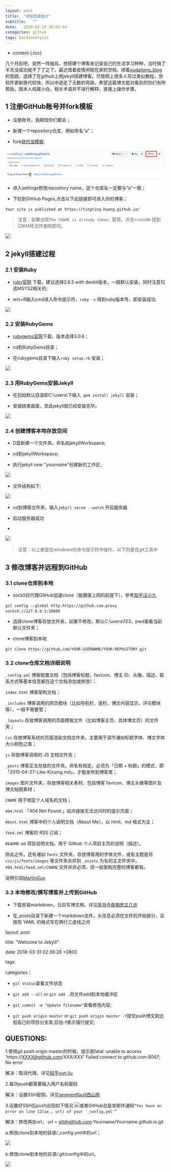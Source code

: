 ```yaml
---
layout: post
title:  "添加百度统计"
subtitle:   ""
date:   2020-02-19 20:02:54
categories: github 
tags: baiduanalysis
---
```


* content
{:toc}

几个月前吧，突然一阵抽风，想搭建个博客来记录自己的生活学习种种，当时搞了半天没成功就不了了之了。最近借着疫情闲赋在家的空档，顺着[xudailong_blog](https://blog.csdn.net/xudailong_blog/article/details/78762262)的思路，选择了在github上用jekyll搭建博客。尽管网上很多人写过类似教程，但软件更新换代较快，所以中途走了无数的弯路，希望这篇博文能对看到的你们有所帮助。因本人纯属小白，相关术语并不进行解释，直接上操作步骤。

## 1 注册GitHub账号并fork模板

* 注册账号，我相信你们都会；

* 新建一个repository仓库，例如命名“a"；

* fork[徐代龙模板](https://github.com/xudailong/xudailong.github.io);

![](https://raw.githubusercontent.com/tingting-huang/PicGo/master/blog_files/img/PicGo-GitHub-PicBed/fork.jpg)

* 进入settings修改repository name，这个仓库名一定要与“a”一致；

* 下拉到GitHub Pages,点击以下此链接即可进入你的博客；

```Your site is published at https://tingting-huang.github.io/```

>注意：如果出现```The CNAME is already taken.``` 莫慌，点击<>code 找到CNAME文件删除即可。

![](https://raw.githubusercontent.com/tingting-huang/PicGo/master/blog_files/img/PicGo-GitHub-PicBed/delete_cname.jpg)
## 2 jekyll搭建过程
### 2.1 安装Ruby
* [ruby官网](https://rubyinstaller.org/downloads/) 下载，建议选择2.6.5 with devkit版本，一路默认安装，同时注意勾选MSYS2相关的;

* win+R输入cmd进入命令提示符，```ruby -v``` 得到ruby版本号，即安装成功.

![](https://raw.githubusercontent.com/tingting-huang/PicGo/master/blog_files/img/PicGo-GitHub-PicBed/ruby_v.jpg)
### 2.2 安装RubyGems
* [rubygems官网](https://rubygems.org/pages/download)下载，版本选择3.0.6； 

* cd到RubyGems目录；   

* 在rubygems目录下输入```ruby setup.rb``` 安装；   

![](https://raw.githubusercontent.com/tingting-huang/PicGo/master/blog_files/img/PicGo-GitHub-PicBed/安装rubygems.png) 
### 2.3 用RubyGems安装Jekyll
* 在初始默认目录即C:\users\下输入``` gem install jekyll``` 安装；   

* 安装结束画面，至此jekyll就已经安装完毕。

![](https://raw.githubusercontent.com/tingting-huang/PicGo/master/blog_files/img/PicGo-GitHub-PicBed/jekyll安装成功.png)
### 2.4 创建博客本地存放空间
* D盘新建一个文件夹，命名如jekyllWorkspace;

* cd到jekyllWorkspace;   

* 执行jekyll new "yourname"创建新的工作区;   

![](https://raw.githubusercontent.com/tingting-huang/PicGo/master/blog_files/img/PicGo-GitHub-PicBed/jekyllnew_tt.jpg)

* 文件结构如下;

![](https://raw.githubusercontent.com/tingting-huang/PicGo/master/blog_files/img/PicGo-GitHub-PicBed/本地文件结构.png)

* cd到博客文件夹，输入```jekyll serve --watch``` 开启服务器   

* 启动服务器成功
* 
![](https://raw.githubusercontent.com/tingting-huang/PicGo/master/blog_files/img/PicGo-GitHub-PicBed/启动服务器watch.png)


>注意：以上都是在windows的命令提示符中操作，以下则是在git工具中

## 3 修改博客并远程到GitHub
### 3.1 clone仓库到本地
* sock5仅代理GitHub加速clone（能健康上网的前提下），参考[知乎汪小九](https://www.zhihu.com/question/27159393)

```git config --global http.https://github.com.proxy socks5://127.0.0.1:10808```

* 选择clone博客存放文件夹，如果不修改，默认C:\users\123，pwd查看当前默认文件夹；

* clone博客到本地

```git clone https://github.com/YOUR-USERNAME/YOUR-REPOSITORY.git``` 
### 3.2 clone仓库文档详细说明
```_config.yml``` 博客配置文档（包括博客标题、favicon、博主 ID、头像、描述、联系方式等基本信息都在这个文档添加或修改）；

```index.html``` 博客架构文档；

```_includes``` 博客调用的网页模块（比如导航栏、底栏、博文内容显示、评论模块等），一般不需要管；

```_layouts``` 存放博客调用的页面模板文件（比如博客主页、具体博文页）的文件夹；

```css``` 存放博客系统的页面渲染文档文件夹，主要用于调节诸如标题字体、博文字体大小颜色之类；

```js``` 存放博客调用的 JS 文档文件夹；

```_posts``` 博客正文存放的文件夹。命名有规定，必须为「日期 + 标题」的模式，即「2015-04-27-Like-Kissing.md」，才能发布到博客里；

```images``` 图片文件夹，存放博客相关素材，包括博客 favicon、博主头像等图片及博文贴图素材；

```CNAME``` 用于绑定个人域名的文档；

```404.html``` 「404 Not Found.」站点链接无法访问时的提示页面；

```About.html``` 博客中的个人说明文档（About Me），以 html、md 格式为主；

```feed.xml``` 博客的 RSS 订阅；

```README.md``` 项目说明文档。用于 Github 个人项目主页的说明（描述）。

除此之外，还有诸如 ```fonts``` 文件夹，存放博客用的字体文件，或有主题是将 ```css/js/fonts/images``` 等文件夹合并到 ```_assets``` 为名的主文件夹中。```404.html/feed.xml/CNAME``` 文件并非必须，但一般架构完整的博客都有。

说明引自[MartinGuo](https://martinguo.github.io/blog/2015/10/19/Build-Your-First-GitHub-Pages-Blog/)
### 3.3 本地修改/撰写博客并上传到GitHub
* 下载安装markdown，日后写博文用。详见[简书今夜相思又几许](https://www.jianshu.com/p/5604996dcdbb)

* 在_posts目录下新建一个markdown文件，头信息必须在文件的开始部分，且按照 YAML 的格式写在两行三虚线之间

layout: post

title:  "Welcome to Jekyll!"

date:   2018-03-31 02:36:26 +0800

tags:

categories：


* ```git status```查看文件状态

* ```git add --all```  or  ```git add .```将文件add到本地缓冲区

* ```git commit -m "Update filename"```查看修改内容; 

* ```git push origin master```  or  ```git push origin master -f```提交push博文到远程自己的项目分支库,后加-f表示强行提交;

## QUESTIONS:

1.使用git push origin master的时候，提示我fatal: unable to access 'https://XXXX@github.com/XXX/XXX' Failed connect to github.com:8087; No error

解决：取消代理，详见[知乎yun liu](https://www.zhihu.com/question/26954892)

2.每次push都需要输入用户名和密码

解决：设置SSH密钥，详见[segmentfault西山雨](https://segmentfault.com/a/1190000002645623#comment-area)

3.设置好SSH后push出现如下情况
![](https://raw.githubusercontent.com/tingting-huang/PicGo/master/blog_files/img/PicGo-GitHub-PicBed/pusherror.png)或者GitHub总是发邮件通知```“You have an error on line 12(ie., url) of your '_config.yml'”```

解决：修改两处url， url = git@github.com:Yourname/Yourname.github.io.git

a.修改clone到本地的目录/_config.yml中的url；

![](https://raw.githubusercontent.com/tingting-huang/PicGo/master/blog_files/img/PicGo-GitHub-PicBed/修改_config.yml.png)

b.修改clone到本地的目录/.git/config中的url。

![](https://raw.githubusercontent.com/tingting-huang/PicGo/master/blog_files/img/PicGo-GitHub-PicBed/修改git下的config.png)


